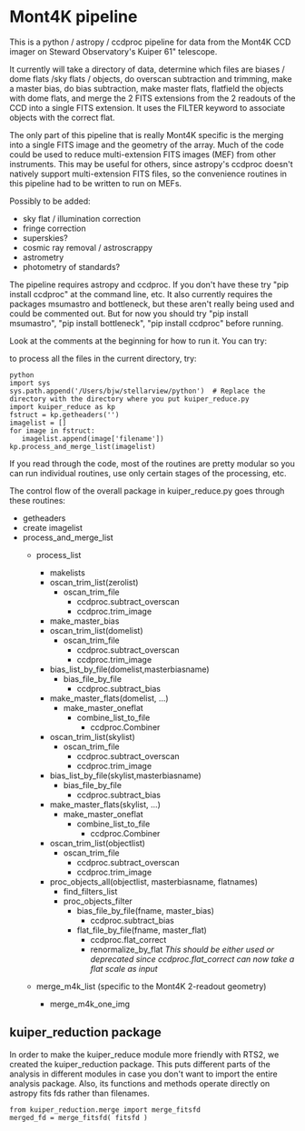 # Mont4K pipeline

This is a python / astropy / ccdproc pipeline for data from the 
Mont4K CCD imager on Steward Observatory's Kuiper 61" telescope.

It currently will take a directory of data, determine which files
are biases / dome flats /sky flats / objects,  do overscan subtraction
and trimming, make a master bias, do bias subtraction, make master
flats, flatfield the objects with dome flats, and merge the 2 FITS
extensions from the 2 readouts of the CCD into a single FITS extension.
It uses the FILTER keyword to associate objects with the correct flat.

The only part of this pipeline that is really Mont4K specific is the
merging into a single FITS image and the geometry of the array. Much
of the code could be used to reduce multi-extension FITS images (MEF)
from other instruments. This may be useful for others, since astropy's ccdproc 
doesn't natively support multi-extension FITS files, so the convenience
routines in this pipeline had to be written to run on MEFs.

Possibly to be added:

* sky flat / illumination correction
* fringe correction
* superskies?
* cosmic ray removal / astroscrappy
* astrometry
* photometry of standards?

The pipeline requires astropy and ccdproc. If you don't have these
try "pip install ccdproc" at the command line, etc.
It also currently requires the packages msumastro and bottleneck, but these aren't
really being used and could be commented out.  But for now you should try
"pip install msumastro", "pip install bottleneck", "pip install ccdproc" before running.

Look at the comments at the beginning for how to run it. You can try:

to process all the files in the current directory, try:

```
python
import sys 
sys.path.append('/Users/bjw/stellarview/python')  # Replace the directory with the directory where you put kuiper_reduce.py
import kuiper_reduce as kp
fstruct = kp.getheaders('')
imagelist = []
for image in fstruct:
   imagelist.append(image['filename'])
kp.process_and_merge_list(imagelist)
```

If you read through the code, most of the routines are pretty modular so you can
run individual routines, use only certain stages of the processing, etc.

The control flow of the overall package in kuiper_reduce.py 
goes through these routines:

- getheaders
- create imagelist
- process_and_merge_list
  - process_list
    - makelists
    - oscan_trim_list(zerolist)
      - oscan_trim_file
        - ccdproc.subtract_overscan
        - ccdproc.trim_image
    - make_master_bias
    - oscan_trim_list(domelist)
      - oscan_trim_file
        - ccdproc.subtract_overscan
        - ccdproc.trim_image
    - bias_list_by_file(domelist,masterbiasname)
      - bias_file_by_file
        - ccdproc.subtract_bias
    - make_master_flats(domelist, ...)
      - make_master_oneflat
        - combine_list_to_file
          - ccdproc.Combiner
    - oscan_trim_list(skylist)
      - oscan_trim_file
        - ccdproc.subtract_overscan
        - ccdproc.trim_image
    - bias_list_by_file(skylist,masterbiasname)
      - bias_file_by_file
        - ccdproc.subtract_bias
    - make_master_flats(skylist, ...)
      - make_master_oneflat
        - combine_list_to_file
          - ccdproc.Combiner
    - oscan_trim_list(objectlist)
      - oscan_trim_file
        - ccdproc.subtract_overscan
        - ccdproc.trim_image
    - proc_objects_all(objectlist, masterbiasname, flatnames)
      - find_filters_list
      - proc_objects_filter
        - bias_file_by_file(fname, master_bias)
          - ccdproc.subtract_bias
        - flat_file_by_file(fname, master_flat)
          - ccdproc.flat_correct
          - renormalize_by_flat *This should be either used or deprecated since ccdproc.flat_correct can now take a flat scale as input*

  - merge_m4k_list (specific to the Mont4K 2-readout geometry)
    - merge_m4k_one_img






## kuiper_reduction package

In order to make the kuiper_reduce module more friendly with RTS2, we
created the kuiper_reduction package. This puts different parts 
of the analysis in different modules in case you don't want to import 
the entire analysis package. Also, its functions and methods operate
directly on astropy fits fds rather than filenames. 


```
from kuiper_reduction.merge import merge_fitsfd
merged_fd = merge_fitsfd( fitsfd )
```
